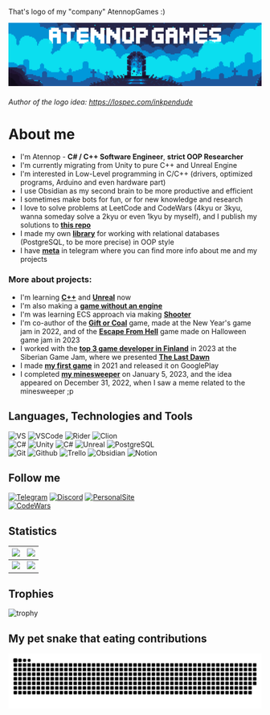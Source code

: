 That's logo of my "company" AtennopGames :)

[![Header](https://github.com/Atennop1/Atennop1/blob/main/assets/logo.png)]()
###### Author of the logo idea: https://lospec.com/inkpendude
 
# **About me**
- I'm Atennop - **C# / C++ Software Engineer**, **strict OOP Researcher**
- I'm currently migrating from Unity to pure C++ and Unreal Engine
- I'm interested in Low-Level programming in C/C++ (drivers, optimized programs, Arduino and even hardware part)
- I use Obsidian as my second brain to be more productive and efficient
- I sometimes make bots for fun, or for new knowledge and research
- I love to solve problems at LeetCode and CodeWars (4kyu or 3kyu, wanna someday solve a 2kyu or even 1kyu by myself), and I publish my solutions to [**this repo**](https://github.com/Atennop1/CodeProblemsSolutions)
- I made my own [**library**](https://github.com/Atennop1/Relational-Databases-Via-OOP) for working with relational databases (PostgreSQL, to be more precise) in OOP style
- I have [**meta**](https://t.me/atennopmeta) in telegram where you can find more info about me and my projects

### More about projects:
- I'm learning [**C++**](https://github.com/Atennop1/StephenPrataSolutions) and [**Unreal**](https://github.com/Atennop1/UnrealLearning) now
- I'm also making a [**game without an engine**](https://github.com/Atennop1/ArkanoidWithoutAnEngine)
- I'm was learning ECS approach via making [**Shooter**](https://github.com/Atennop1/ECS-Shooter)
- I'm co-author of the [**Gift or Coal**](https://github.com/Funny-Monkeys/Gift-or-Coal) game, made at the New Year's game jam in 2022, and of the [**Escape From Hell**](https://github.com/GigaOrts/Halloween) game made on Halloween game jam in 2023
- I worked with the [**top 3 game developer in Finland**](https://www.youtube.com/@littenchar) in 2023 at the Siberian Game Jam, where we presented [**The Last Dawn**](https://thebloka.itch.io/the-last-dawn)
- I made [**my first game**](https://github.com/Atennop1/SavannaSprint) in 2021 and released it on GooglePlay
- I completed [**my minesweeper**](https://github.com/Atennop1/Minesweeper) on January 5, 2023, and the idea appeared on December 31, 2022, when I saw a meme related to the minesweeper ;p

## **Languages, Technologies and Tools**
![VS](https://img.shields.io/badge/VS-000000.svg?style=for-the-badge&logo=visual-studio&logoColor=purple&color=black)
![VSCode](https://img.shields.io/badge/VSCode-000000.svg?style=for-the-badge&logo=visual-studio-code&logoColor=blue&color=black)
![Rider](https://img.shields.io/badge/Rider-000000.svg?style=for-the-badge&logo=Rider&logoColor=crimson&color=black)
![Clion](https://img.shields.io/badge/CLion-000000.svg?style=for-the-badge&logo=CLion&logoColor=blue&color=black)
<br>![C#](https://img.shields.io/badge/-C%23-090900?style=for-the-badge&logo=csharp&logoColor=purple&color=black)
![Unity](https://img.shields.io/badge/-Unity-090900?style=for-the-badge&logo=unity&color=black)
![C#](https://img.shields.io/badge/-C%2B%2B-090900?style=for-the-badge&logo=C%2B%2B&logoColor=blue&color=black)
![Unreal](https://img.shields.io/badge/-Unreal-090900?style=for-the-badge&logo=unrealengine&color=black)
![PostgreSQL](https://img.shields.io/badge/PostgreSQL-000000.svg?style=for-the-badge&logo=postgresql&logoColor=blue&color=black)
<br>![Git](https://img.shields.io/badge/Git-000000.svg?style=for-the-badge&logo=Git&logoColor=red&color=black)
![Github](https://img.shields.io/badge/GitHub-000000.svg?style=for-the-badge&logo=GitHub&logoColor=white&color=black)
![Trello](https://img.shields.io/badge/Trello-000000.svg?style=for-the-badge&logo=Trello&logoColor=blue&color=black)
![Obsidian](https://img.shields.io/badge/Obsidian-000000.svg?style=for-the-badge&logo=Obsidian&logoColor=purple&color=black)
![Notion](https://img.shields.io/badge/Notion-000000.svg?style=for-the-badge&logo=Notion&logoColor=white&color=black)

## **Follow me**
[![Telegram](https://img.shields.io/badge/Telegram-000000.svg?style=for-the-badge&logo=Telegram&color=black)](https://t.me/atennopmeta)
[![Discord](https://img.shields.io/badge/Discord-000000.svg?style=for-the-badge&logo=Discord&color=black)](https://discordapp.com/users/837023021487226910/)
[![PersonalSite](https://img.shields.io/badge/website-000000.svg?style=for-the-badge&logo=About.me&color=black)](https://atennop.ru)
<br>[![CodeWars](https://www.codewars.com/users/Atennop/badges/large)](https://www.codewars.com/users/Atennop)

## **Statistics**
| <img src="https://streak-stats.demolab.com/?user=Atennop1&theme=tokyonight"> | <img src="https://github-readme-stats-sigma-five.vercel.app/api?username=Atennop1&count_private=true&show_icons=true&theme=tokyonight"> |
| :---: | --- |
| <img src="https://github-readme-stats-sigma-five.vercel.app/api/top-langs/?username=Atennop1&layout=compact&theme=tokyonight"> | <img src="https://github-readme-stats.vercel.app/api/wakatime?username=atennop&layout=compact&theme=tokyonight"> |

## **Trophies**
![trophy](https://github-profile-trophy.vercel.app/?username=Atennop1&theme=tokyonight&no-frame=true&column=6&row=1)

## My pet snake that eating contributions
![Snake](https://github.com/Atennop1/Atennop1/blob/output/github-contribution-grid-snake-dark.svg)
